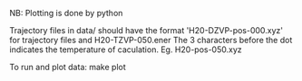 
NB: Plotting is done by python

Trajectory files in data/ should have the format 'H20-DZVP-pos-000.xyz' for trajectory files and H20-TZVP-050.ener
The 3 characters before the dot indicates the temperature of caculation. Eg. H20-pos-050.xyz 

To run and plot data: make plot
